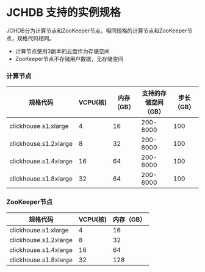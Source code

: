 # JCHDB 支持的实例规格
JCHDB分为计算节点和ZooKeeper节点，相同规格的计算节点和ZooKeeper节点，规格代码相同。
- 计算节点使用3副本的云盘作为存储空间
- ZooKeeper节点不存储用户数据，无存储空间


### 计算节点
|规格代码|VCPU(核)|内存（GB）|支持的存储空间（GB）|步长（GB）|
|-|-|-|-|-|
|clickhouse.s1.xlarge|4|16|200-8000|100|
|clickhouse.s1.2xlarge|8|32|200-8000|100|
|clickhouse.s1.4xlarge|16|64|200-8000|100|
|clickhouse.s1.8xlarge|32|64|200-8000|100|


### ZooKeeper节点
|规格代码|VCPU(核)|内存（GB）|
|-|-|-|
|clickhouse.s1.xlarge|4|16|
|clickhouse.s1.2xlarge|8|32|
|clickhouse.s1.4xlarge|16|64|
|clickhouse.s1.8xlarge|32|128|
